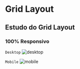 # Grid Layout

## Estudo do Grid Layout

### 100% Responsivo
`Desktop`
![desktop](https://user-images.githubusercontent.com/59376552/88488652-06be4200-cf65-11ea-9a39-0b50d8a2775f.png)

`Mobile`
![mobile](https://user-images.githubusercontent.com/59376552/88488650-058d1500-cf65-11ea-8eed-30bc5d91ca0d.png)


